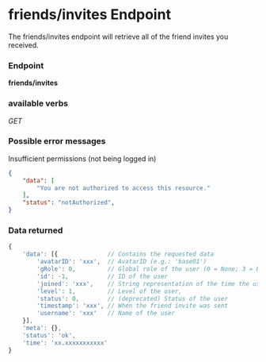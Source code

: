 # friends/invites Endpoint

The friends/invites endpoint will retrieve all of the friend invites you received.

### Endpoint

**friends/invites**

### available verbs

_GET_

### Possible error messages

Insufficient permissions (not being logged in)
```json
{
    "data": [
        "You are not authorized to access this resource."
    ],
    "status": "notAuthorized",
}
```

### Data returned

```js
{
    'data': [{              // Contains the requested data
        'avatarID': 'xxx',  // AvatarID (e.g.: 'base01')
        'gRole': 0,         // Global role of the user (0 = None; 3 = Brand Ambassador (BA); 5 = Admin)
        'id': -1,           // ID of the user
        'joined': 'xxx',    // String representation of the time the user joined plug (e.g.: '2014-07-23 22:47:00.573000')
        'level': 1,         // Level of the user,
        'status': 0,        // (deprecated) Status of the user
        'timestamp': 'xxx', // When the friend invite was sent
        'username': 'xxx'   // Name of the user
    }],
    'meta': {},
    'status': 'ok',
    'time': 'xx.xxxxxxxxxxx'
}
```